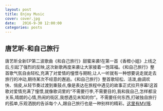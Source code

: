 ```yaml
---
layout: post
title: Enjoy Music
cover: cover.jpg
date:   2016-9-30 12:00:00
categories: posts
---
```


## 唐艺昕-和自己旅行

 唐艺昕全新EP第二波歌曲《和自己旅行》甜蜜来袭!在第一首《香橙小姐》上线之后,引起了强烈的反映,这次新歌再度来袭让大家接着一饱耳福。《和自己旅行》整首歌气氛自由轻松,充满了对爱情的憧憬与期盼,让人一听就有一种想要说走就走去旅行的冲动,期待某次不经意的邂逅。《和自己旅行》整首歌轻松、活泼,曲调欢快、俏皮,从轻节奏过渡到重鼓点,像是表达在旅程中遇见的故事正式拉开序幕!这首歌对爱情充满了憧憬,就像歌词里的“不需要行李,不需要目的,我和我自己,怎样都没关系,晴朗的心情,热闹的街区,我想遇见未知的你”。不需要任何东西,打破独自旅行的孤单,乐观洒脱的告诉每个人,跟自己旅行也是一种别样的精彩。[这里有MV哦](http://v.yinyuetai.com/video/h5/2691162?f=SY-MVSB-QB-5).


